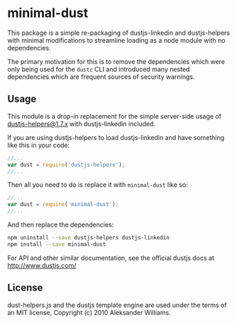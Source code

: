 # minimal-dust

This package is a simple re-packaging of dustjs-linkedin and dustjs-helpers
with minimal modifications to streamline loading as a node module with no
dependencies.

The primary motivation for this is to remove the dependencies which were only
being used for the `dustc` CLI and introduced many nested dependencies which
are frequent sources of security warnings.

## Usage

This module is a drop-in replacement for the simple server-side usage of
dustjs-helpers@1.7.x with dustjs-linkedin included.

If you are using dustjs-helpers to load dustjs-linkedin and have something
like this in your code:

```js
//...
var dust = require('dustjs-helpers');
//...
```

Then all you need to do is replace it with `minimal-dust` like so:

```js
//...
var dust = require('minimal-dust');
//...
```

And then replace the dependencies:

```sh
npm uninstall --save dustjs-helpers dustjs-linkedin
npm install --save minimal-dust
```

For API and other similar documentation, see the official dustjs docs at http://www.dustjs.com/

## License

dust-helpers.js and the dustjs template engine are used under the terms of an
MIT license, Copyright (c) 2010 Aleksander Williams.
